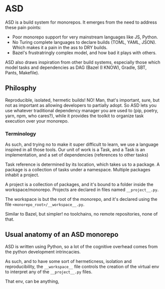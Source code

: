 # ASD
ASD is a build system for monorepos. It emerges from the need to address these pain points:

* Poor monorepo support for very mainstream languages like JS, Python.
* No Turing complete languages to declare builds (TOML, YAML, JSON). Which makes it a pain in the ass to DRY builds.
* Bazel's frustratringly complex model, and how bad it plays with others.

ASD also draws inspiration from other build systems, especially those which model tasks and dependencies as DAG (Bazel (I KNOW), Gradle, SBT, Pants, Makefile).

## Philosphy

Reproducible, isolated, hermetic builds! NO! Man, that's important, sure, but not as important as allowing developers to partially adopt. So ASD lets you use whatever traditional dependency manager you are used to (pip, poetry, yarn, npm, who cares?), while it provides the toolkit to organize task execution over your monorepo.

### Terminology
As such, and trying no to make it super difficult to learn, we use a language inspired in all those tools.
Our unit of work is a Task, and a Task is an implementation, and a set of dependencies (references to other tasks)

Task reference is determined by its location, which takes us to a package. A package is a collection of tasks under a namespace. Multiple packages inhabit a project.

A project is a collection of packages, and it's bound to a folder inside the workspace/monorepo. Projects are declared in files named `__project__.py`.

The workspace is but the root of the monorepo, and it's declared using the file `<monorepo_root>/__workspace__.py`.

Similar to Bazel, but simpler! no toolchains, no remote repositories, none of that.

## Usual anatomy of an ASD monorepo

ASD is written using Python, so a lot of the cognitive overhead comes from the python development intrincacies.

As such, and to have some sort of hermeticness, isolation and reproducibility, the `__workspace__` file controls the creation of the virtual env to interpret any of the `__project__.py` files.

That env, can be anything,

